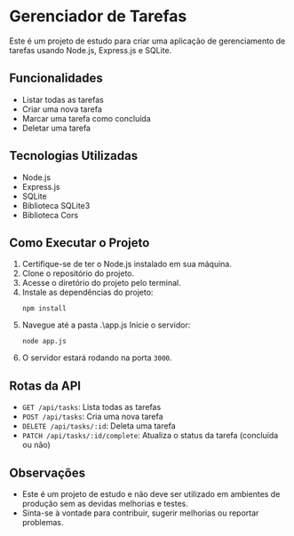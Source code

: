 # Gerenciador de Tarefas

Este é um projeto de estudo para criar uma aplicação de gerenciamento de tarefas usando Node.js, Express.js e SQLite.

## Funcionalidades

- Listar todas as tarefas
- Criar uma nova tarefa
- Marcar uma tarefa como concluída
- Deletar uma tarefa

## Tecnologias Utilizadas

- Node.js
- Express.js
- SQLite
- Biblioteca SQLite3
- Biblioteca Cors

## Como Executar o Projeto

1. Certifique-se de ter o Node.js instalado em sua máquina.
2. Clone o repositório do projeto.
3. Acesse o diretório do projeto pelo terminal.
4. Instale as dependências do projeto:
   ```
   npm install
   ```
5. Navegue até a pasta .\app.js Inicie o servidor:
   ```
   node app.js
   ```
6. O servidor estará rodando na porta `3000`.

## Rotas da API

- `GET /api/tasks`: Lista todas as tarefas
- `POST /api/tasks`: Cria uma nova tarefa
- `DELETE /api/tasks/:id`: Deleta uma tarefa
- `PATCH /api/tasks/:id/complete`: Atualiza o status da tarefa (concluída ou não)

## Observações

- Este é um projeto de estudo e não deve ser utilizado em ambientes de produção sem as devidas melhorias e testes.
- Sinta-se à vontade para contribuir, sugerir melhorias ou reportar problemas.
